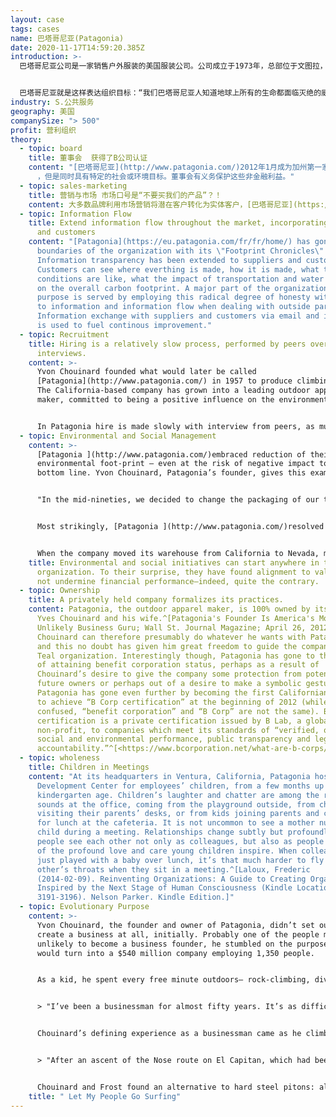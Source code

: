 ```yaml
---
layout: case
tags: cases
name: 巴塔哥尼亚(Patagonia)
date: 2020-11-17T14:59:20.385Z
introduction: >-
  巴塔哥尼亚公司是一家销售户外服装的美国服装公司。公司成立于1973年，总部位于文图拉，加利福尼亚。公司徽标是菲茨罗伊山的轮廓，智利和阿根廷的边界巴塔哥尼亚地区的山脉。


  巴塔哥尼亚就是这样表达组织目标：“我们巴塔哥尼亚人知道地球上所有的生命都面临灭绝的威胁。我们的目标是利用我们所有的资源去做一些挽救努力：我们的公司，我们的投资，我们的声音和我们的想象力。
industry: S.公共服务
geography: 美国
companySize: "> 500"
profit: 营利组织
theory:
  - topic: board
    title: 董事会  获得了B公司认证
    content: "[巴塔哥尼亚](http://www.patagonia.com/)2012年1月成为加州第一家获得认证的B公司。B公司是一种以营利为目的\
      ，但是同时具有特定的社会或环境目标。董事会有义务保护这些非金融利益。"
  - topic: sales-marketing
    title: 营销与市场 市场口号是“不要买我们的产品”？！
    content: 大多数品牌利用市场营销将潜在客户转化为实体客户，[巴塔哥尼亚](https://eu.patagonia.com/fr/fr/home/)则努力把顾客变成行星保护运动的积极分子。巴塔哥尼亚以刊登整版广告“别买这件夹克”而闻名。这些广告是巴塔哥尼亚“纽带伙伴关系”的一部分。巴塔哥尼亚认为，我们许多发达国家的人，衣橱里都有足够的衣服让我们一辈子保暖。然而，我们还是不断购买新衣服，这些衣服的生产对环境有害，最终会称为垃圾被填埋。纽带伙伴关系活动，倡导减少（制造耐用的衣服）、修复（巴塔哥尼亚为客户修复衣服）、再利用（公司在易趣或商店的旧衣服区转售客户的旧衣服）和回收（顾客可以把旧衣服退回巴塔哥尼亚，他们负责回收）。这一举措是否会在短期内损害巴塔哥尼亚的增长？是的。每一件经过修理和重复使用的夹克衫都会导致少买一件。这是否会通过提高客户忠诚度而增加长期增长？也许。但巴塔哥尼亚的决定并不是根据预测和财务状况驱动的。这家公司选择了组织目标所要求的做法。有关巴塔哥尼亚营销方法的更多信息，请参见[目标驱动的营销：巴塔哥尼亚如何通过讲故事将消费者转变为环保积极分子](https://www.fastcompany.com/3038557/the-purpose-driven-marketer-how-patagonia-uses-storything-to-turn-consum)。
  - topic: Information Flow
    title: Extend information flow throughout the market, incorporating suppliers
      and customers
    content: "[Patagonia](https://eu.patagonia.com/fr/fr/home/) has gone beyond the
      boundaries of the organization with its \"Footprint Chronicles\".
      Information transparency has been extended to suppliers and customers.
      Customers can see where everthing is made, how it is made, what the
      conditions are like, what the impact of transportation and water usage is
      on the overall carbon footprint. A major part of the organization's
      purpose is served by employing this radical degree of honesty with regard
      to information and information flow when dealing with outside parties.
      Information exchange with suppliers and customers via email and internet
      is used to fuel continous improvement."
  - topic: Recruitment
    title: Hiring is a relatively slow process, performed by peers over multiple
      interviews.
    content: >-
      Yvon Chouinard founded what would later be called
      [Patagonia](http://www.patagonia.com/) in 1957 to produce climbing pitons.
      The California-based company has grown into a leading outdoor apparel
      maker, committed to being a positive influence on the environment.


      In Patagonia hire is made slowly with interview from peers, as much as possible from withiɳ.
  - topic: Environmental and Social Management
    content: >-
      [Patagonia ](http://www.patagonia.com/)embraced reduction of their
      environmental foot-print ― even at the risk of negative impact to the
      bottom line. Yvon Chouinard, Patagonia’s founder, gives this example:


      "In the mid-nineties, we decided to change the packaging of our thermal underwear. We were using a thick, wraparound cardboard header inside a heavy Ziploc plastic bag... For the heavier-weight expedition underwear, we decided to go without any packaging at all and hang them up like regular clothing... For the underwear made of lighter-weight material, we just rolled them up and put a rubber band around them. We were warned to be prepared for a 30 percent cut in sales... we were competing with companies...extremely competitive with their packaging... We did it anyway because it was the right thing to do. The first year this practice kept twelve tons of material from being shipped around the world... and being dumped into landfills... it saved the company $150,000 in unnecessary packaging... (and) brought us a 25 percent increase in thermal underwear sales. Since they weren’t hidden away in a package and had to be displayed like the regular clothing, people could feel the material and appreciate the quality. And since they were displayed like the other clothes, we were forced to make our underwear look like regular clothing, to the point that now most Capilene underwear tops can be worn as a regular shirt, fulfilling our goal of making clothes that are multifunctional."


      Most strikingly, [Patagonia ](http://www.patagonia.com/)resolved in the summer of 1994 to replace all conventionally grown cotton with organic cotton... The raw material cost three times more, and the cotton product line was reduced from 91 styles to 66. It was a big risk. And yet Patagonia felt there was no alternative... cotton fields that covered only three percent of the world’s farmland were responsible for 10 percent of the worldwide use of pesticide and 25 percent of the use of insecticides. Against all expectations, Patagonia’s organic cotton program turned out to be financially beneficial. More importantly, it has convinced others in the industry to follow suit.


      When the company moved its warehouse from California to Nevada, many colleagues moved too. Some realized that Nevada has lots of wild country and federal land, but very little of it was protected as wilderness. Four employees took the initiative. They got support from company leaders in the form of salries and facilities. They built a broad coalition, went to Washington, and lobbied. As a result, 1.2 million acres of wilderness were protected. ^\[Source: Laloux, Frederic. Reinventing Organizations. Nelson Parker (2014), pages 160-172]
    title: Environmental and social initiatives can start anywhere in the
      organization. To their surprise, they have found alignment to values may
      not undermine financial performance―indeed, quite the contrary.
  - topic: Ownership
    title: A privately held company formalizes its practices.
    content: Patagonia, the outdoor apparel maker, is 100% owned by its founder,
      Yves Chouinard and his wife.^[Patagonia's Founder Is America's Most
      Unlikely Business Guru; Wall St. Journal Magazine; April 26, 2012] Mr.
      Chouinard can therefore presumably do whatever he wants with Patagonia,
      and this no doubt has given him great freedom to guide the company into a
      Teal organization. Interestingly though, Patagonia has gone to the trouble
      of attaining benefit corporation status, perhaps as a result of
      Chouinard’s desire to give the company some protection from potential
      future owners or perhaps out of a desire to make a symbolic gesture.
      Patagonia has gone even further by becoming the first Californian company
      to achieve “B Corp certification” at the beginning of 2012 (while often
      confused, “benefit corporation” and “B Corp” are not the same). B Corp
      certification is a private certification issued by B Lab, a global
      non-profit, to companies which meet its standards of “verified, overall
      social and environmental performance, public transparency and legal
      accountability.”^[<https://www.bcorporation.net/what-are-b-corps/about-b-lab>]
  - topic: wholeness
    title: Children in Meetings
    content: "At its headquarters in Ventura, California, Patagonia hosts a Child
      Development Center for employees’ children, from a few months up to
      kindergarten age. Children’s laughter and chatter are among the regular
      sounds at the office, coming from the playground outside, from children
      visiting their parents’ desks, or from kids joining parents and colleagues
      for lunch at the cafeteria. It is not uncommon to see a mother nursing her
      child during a meeting. Relationships change subtly but profoundly when
      people see each other not only as colleagues, but also as people capable
      of the profound love and care young children inspire. When colleagues have
      just played with a baby over lunch, it’s that much harder to fly at each
      other’s throats when they sit in a meeting.^[Laloux, Frederic
      (2014-02-09). Reinventing Organizations: A Guide to Creating Organizations
      Inspired by the Next Stage of Human Consciousness (Kindle Locations
      3191-3196). Nelson Parker. Kindle Edition.]"
  - topic: Evolutionary Purpose
    content: >-
      Yvon Chouinard, the founder and owner of Patagonia, didn’t set out to
      create a business at all, initially. Probably one of the people most
      unlikely to become a business founder, he stumbled on the purpose that
      would turn into a $540 million company employing 1,350 people.


      As a kid, he spent every free minute outdoors— rock-climbing, diving, and training hawks for hunting. A misfit in school, Chouinard remembers that the classroom was mostly “an opportunity for me to practice holding my breath, so that on weekends I could free-dive deeper to catch the abundant abalone and lobster off the Malibu coast.” When he left school, he lived with no income, finding shelter in shacks on the beach or near the mountains, hopping on freight trains in pursuit of the next climb or dive. In 1957, he bought a used coal-fired forge from a junkyard and taught himself blacksmithing to make his own climbing pitons. When a few friends asked him to produce pitons for them, he found a way to sustain his simple lifestyle. For years, he would fabricate pitons in the winter months, making just enough money to spend April to July on the walls of Yosemite, devote the summer to the mountains of Wyoming, and then go back to Yosemite in the fall until snow fell in November. He wouldn’t have been considered a businessman by anybody, least of all himself. Now, as the owner of a multimillion-dollar company, he has turned into one, but he hasn’t lost sight of the lights and shadows of the profession:


      > "I’ve been a businessman for almost fifty years. It’s as difficult for me to say those words as it is for someone to admit to being an alcoholic or a lawyer. I’ve never respected the profession. It’s business that has to take the majority of the blame for being the enemy of nature, for destroying native cultures, for taking from the poor and giving to the rich, and poisoning the earth with the effluent from its factories. Yet business can produce food, cure disease, control population, employ people, and generally enrich our lives. And it can do these good things and make a profit without losing its soul."^\[Yvon Chouinard, Let My People Go Surfing, p. 3.]


      Chouinard’s defining experience as a businessman came as he climbed up a mountain in 1970.


      > "After an ascent of the Nose route on El Capitan, which had been pristine a few summers earlier, I came home disgusted with the degradation I had seen. The repeated hammering of hard steel pitons, during both placement and removal in the same fragile cracks, were severely disfiguring the rock. Frost \[his friend and partner in the forge] and I decided we would phase out the piton business. … Pitons were the mainstay of our business, but we were destroying the very rocks we loved."^\[Yvon Chouinard, Let My People Go Surfing, p. 31.]


      Chouinard and Frost found an alternative to hard steel pitons: aluminum chocks that can be wedged by hand and leave the rock unaltered. Two years later, Chouinard edited his first product catalog, and within a few months, the piton business was done; chocks sold faster than they could be made. Yvon Chouinard stumbled upon a need of the climbing world when he found a way for the activity he and others loved not to create environmental damage.^\[Laloux, Frederic (2014-02-09). Reinventing Organizations: A Guide to Creating Organizations Inspired by the Next Stage of Human Consciousness (Kindle Locations 4267-4295). Nelson Parker. Kindle Edition]
    title: " Let My People Go Surfing"
---
```

